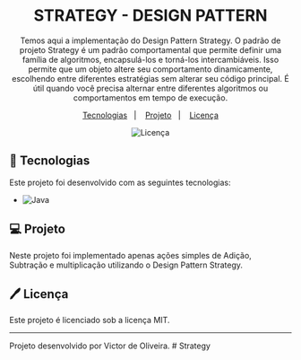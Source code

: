 <h1 align="center"> STRATEGY - DESIGN PATTERN </h1>

<p align="center">
Temos aqui a implementação do Design Pattern Strategy. O padrão de projeto Strategy é um padrão comportamental que permite definir uma família de algoritmos, encapsulá-los e torná-los intercambiáveis. Isso permite que um objeto altere seu comportamento dinamicamente, escolhendo entre diferentes estratégias sem alterar seu código principal. É útil quando você precisa alternar entre diferentes algoritmos ou comportamentos em tempo de execução.  <br/>
</p>

<p align="center">
  <a href="#-tecnologias">Tecnologias</a>&nbsp;&nbsp;&nbsp;|&nbsp;&nbsp;&nbsp;
  <a href="#-projeto">Projeto</a>&nbsp;&nbsp;&nbsp;|&nbsp;&nbsp;&nbsp;
  <a href="#%EF%B8%8F-licença">Licença</a>
</p>

<p align="center">
  <img alt="Licença" src="https://img.shields.io/static/v1?label=license&message=MIT&color=49AA26&labelColor=000000">
</p>

## 🚀 Tecnologias

Este projeto foi desenvolvido com as seguintes tecnologias:

- ![Java](https://img.shields.io/badge/-Java-0D1117?style=for-the-badge&logo=Java5&labelColor=0D1117)&nbsp;


## 💻 Projeto

Neste projeto foi implementado apenas ações simples de Adição, Subtração e multiplicação utilizando o Design Pattern Strategy.

## 🖊️ Licença

Este projeto é licenciado sob a licença MIT.

---

Projeto desenvolvido por Victor de Oliveira.
#   S t r a t e g y  
 